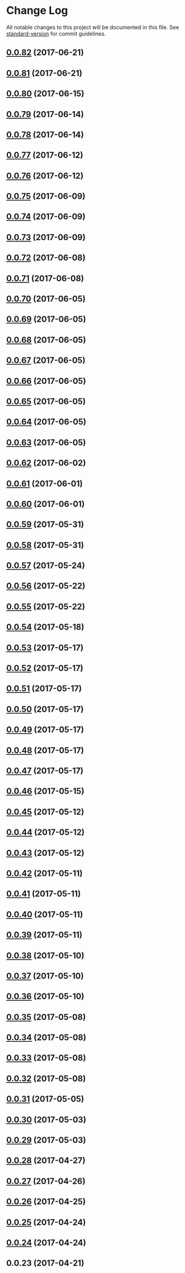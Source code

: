 # Change Log

All notable changes to this project will be documented in this file. See [standard-version](https://github.com/conventional-changelog/standard-version) for commit guidelines.

<a name="0.0.82"></a>
## [0.0.82](https://github.com/heyui/heyui/compare/v0.0.81...v0.0.82) (2017-06-21)



<a name="0.0.81"></a>
## [0.0.81](https://github.com/heyui/heyui/compare/v0.0.80...v0.0.81) (2017-06-21)



<a name="0.0.80"></a>
## [0.0.80](https://github.com/heyui/heyui/compare/v0.0.79...v0.0.80) (2017-06-15)



<a name="0.0.79"></a>
## [0.0.79](https://github.com/heyui/heyui/compare/v0.0.78...v0.0.79) (2017-06-14)



<a name="0.0.78"></a>
## [0.0.78](https://github.com/heyui/heyui/compare/v0.0.77...v0.0.78) (2017-06-14)



<a name="0.0.77"></a>
## [0.0.77](https://github.com/heyui/heyui/compare/v0.0.76...v0.0.77) (2017-06-12)



<a name="0.0.76"></a>
## [0.0.76](https://github.com/heyui/heyui/compare/v0.0.75...v0.0.76) (2017-06-12)



<a name="0.0.75"></a>
## [0.0.75](https://github.com/heyui/heyui/compare/v0.0.74...v0.0.75) (2017-06-09)



<a name="0.0.74"></a>
## [0.0.74](https://github.com/heyui/heyui/compare/v0.0.73...v0.0.74) (2017-06-09)



<a name="0.0.73"></a>
## [0.0.73](https://github.com/heyui/heyui/compare/v0.0.72...v0.0.73) (2017-06-09)



<a name="0.0.72"></a>
## [0.0.72](https://github.com/heyui/heyui/compare/v0.0.71...v0.0.72) (2017-06-08)



<a name="0.0.71"></a>
## [0.0.71](https://github.com/heyui/heyui/compare/v0.0.70...v0.0.71) (2017-06-08)



<a name="0.0.70"></a>
## [0.0.70](https://github.com/heyui/heyui/compare/v0.0.69...v0.0.70) (2017-06-05)



<a name="0.0.69"></a>
## [0.0.69](https://github.com/heyui/heyui/compare/v0.0.68...v0.0.69) (2017-06-05)



<a name="0.0.68"></a>
## [0.0.68](https://github.com/heyui/heyui/compare/v0.0.67...v0.0.68) (2017-06-05)



<a name="0.0.67"></a>
## [0.0.67](https://github.com/heyui/heyui/compare/v0.0.66...v0.0.67) (2017-06-05)



<a name="0.0.66"></a>
## [0.0.66](https://github.com/heyui/heyui/compare/v0.0.65...v0.0.66) (2017-06-05)



<a name="0.0.65"></a>
## [0.0.65](https://github.com/heyui/heyui/compare/v0.0.64...v0.0.65) (2017-06-05)



<a name="0.0.64"></a>
## [0.0.64](https://github.com/heyui/heyui/compare/v0.0.63...v0.0.64) (2017-06-05)



<a name="0.0.63"></a>
## [0.0.63](https://github.com/heyui/heyui/compare/v0.0.62...v0.0.63) (2017-06-05)



<a name="0.0.62"></a>
## [0.0.62](https://github.com/heyui/heyui/compare/v0.0.61...v0.0.62) (2017-06-02)



<a name="0.0.61"></a>
## [0.0.61](https://github.com/heyui/heyui/compare/v0.0.60...v0.0.61) (2017-06-01)



<a name="0.0.60"></a>
## [0.0.60](https://github.com/heyui/heyui/compare/v0.0.59...v0.0.60) (2017-06-01)



<a name="0.0.59"></a>
## [0.0.59](https://github.com/heyui/heyui/compare/v0.0.58...v0.0.59) (2017-05-31)



<a name="0.0.58"></a>
## [0.0.58](https://github.com/heyui/heyui/compare/v0.0.57...v0.0.58) (2017-05-31)



<a name="0.0.57"></a>
## [0.0.57](https://github.com/heyui/heyui/compare/v0.0.56...v0.0.57) (2017-05-24)



<a name="0.0.56"></a>
## [0.0.56](https://github.com/heyui/heyui/compare/v0.0.55...v0.0.56) (2017-05-22)



<a name="0.0.55"></a>
## [0.0.55](https://github.com/heyui/heyui/compare/v0.0.54...v0.0.55) (2017-05-22)



<a name="0.0.54"></a>
## [0.0.54](https://github.com/heyui/heyui/compare/v0.0.53...v0.0.54) (2017-05-18)



<a name="0.0.53"></a>
## [0.0.53](https://github.com/heyui/heyui/compare/v0.0.52...v0.0.53) (2017-05-17)



<a name="0.0.52"></a>
## [0.0.52](https://github.com/heyui/heyui/compare/v0.0.51...v0.0.52) (2017-05-17)



<a name="0.0.51"></a>
## [0.0.51](https://github.com/heyui/heyui/compare/v0.0.50...v0.0.51) (2017-05-17)



<a name="0.0.50"></a>
## [0.0.50](https://github.com/heyui/heyui/compare/v0.0.49...v0.0.50) (2017-05-17)



<a name="0.0.49"></a>
## [0.0.49](https://github.com/heyui/heyui/compare/v0.0.48...v0.0.49) (2017-05-17)



<a name="0.0.48"></a>
## [0.0.48](https://github.com/heyui/heyui/compare/v0.0.47...v0.0.48) (2017-05-17)



<a name="0.0.47"></a>
## [0.0.47](https://github.com/heyui/heyui/compare/v0.0.46...v0.0.47) (2017-05-17)



<a name="0.0.46"></a>
## [0.0.46](https://github.com/heyui/heyui/compare/v0.0.45...v0.0.46) (2017-05-15)



<a name="0.0.45"></a>
## [0.0.45](https://github.com/heyui/heyui/compare/v0.0.44...v0.0.45) (2017-05-12)



<a name="0.0.44"></a>
## [0.0.44](https://github.com/heyui/heyui/compare/v0.0.43...v0.0.44) (2017-05-12)



<a name="0.0.43"></a>
## [0.0.43](https://github.com/heyui/heyui/compare/v0.0.42...v0.0.43) (2017-05-12)



<a name="0.0.42"></a>
## [0.0.42](https://github.com/heyui/heyui/compare/v0.0.41...v0.0.42) (2017-05-11)



<a name="0.0.41"></a>
## [0.0.41](https://github.com/heyui/heyui/compare/v0.0.40...v0.0.41) (2017-05-11)



<a name="0.0.40"></a>
## [0.0.40](https://github.com/heyui/heyui/compare/v0.0.39...v0.0.40) (2017-05-11)



<a name="0.0.39"></a>
## [0.0.39](https://github.com/heyui/heyui/compare/v0.0.38...v0.0.39) (2017-05-11)



<a name="0.0.38"></a>
## [0.0.38](https://github.com/heyui/heyui/compare/v0.0.37...v0.0.38) (2017-05-10)



<a name="0.0.37"></a>
## [0.0.37](https://github.com/heyui/heyui/compare/v0.0.36...v0.0.37) (2017-05-10)



<a name="0.0.36"></a>
## [0.0.36](https://github.com/heyui/heyui/compare/v0.0.35...v0.0.36) (2017-05-10)



<a name="0.0.35"></a>
## [0.0.35](https://github.com/heyui/heyui/compare/v0.0.34...v0.0.35) (2017-05-08)



<a name="0.0.34"></a>
## [0.0.34](https://github.com/heyui/heyui/compare/v0.0.33...v0.0.34) (2017-05-08)



<a name="0.0.33"></a>
## [0.0.33](https://github.com/heyui/heyui/compare/v0.0.32...v0.0.33) (2017-05-08)



<a name="0.0.32"></a>
## [0.0.32](https://github.com/heyui/heyui/compare/v0.0.31...v0.0.32) (2017-05-08)



<a name="0.0.31"></a>
## [0.0.31](https://github.com/heyui/heyui/compare/v0.0.30...v0.0.31) (2017-05-05)



<a name="0.0.30"></a>
## [0.0.30](https://github.com/heyui/heyui/compare/v0.0.29...v0.0.30) (2017-05-03)



<a name="0.0.29"></a>
## [0.0.29](https://github.com/heyui/heyui/compare/v0.0.28...v0.0.29) (2017-05-03)



<a name="0.0.28"></a>
## [0.0.28](https://github.com/heyui/heyui/compare/v0.0.27...v0.0.28) (2017-04-27)



<a name="0.0.27"></a>
## [0.0.27](https://github.com/heyui/heyui/compare/v0.0.26...v0.0.27) (2017-04-26)



<a name="0.0.26"></a>
## [0.0.26](https://github.com/heyui/heyui/compare/v0.0.25...v0.0.26) (2017-04-25)



<a name="0.0.25"></a>
## [0.0.25](https://github.com/heyui/heyui/compare/v0.0.24...v0.0.25) (2017-04-24)



<a name="0.0.24"></a>
## [0.0.24](https://github.com/heyui/heyui/compare/v0.0.23...v0.0.24) (2017-04-24)



<a name="0.0.23"></a>
## 0.0.23 (2017-04-21)
